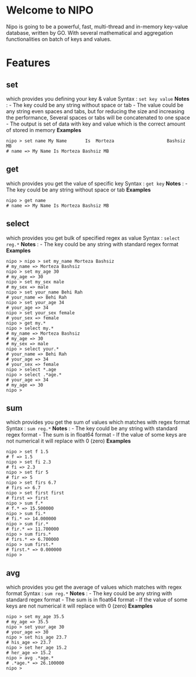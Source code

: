 # Welcome to NIPO

Nipo is going to be a powerful, fast, multi-thread and in-memory key-value database, written by GO.
With several mathematical and aggregation functionalities on batch of keys and values.

# Features
## set
which provides you defining your key & value
	Syntax : `set key value`
	**Notes** : 
		- The key could be any string without space or tab
		- The value could be any string even spaces and tabs, but for reducing the size and increasing the performance, Several spaces or tabs will be concatenated to one space
		- The output is set of data with key and value which is the correct amount of stored in memory
	**Examples**
	
    nipo > set name My Name       Is  Morteza                    Bashsiz		MB
    # name => My Name Is Morteza Bashsiz MB

## get
which provides you get the value of specific key
	Syntax : `get key`
	**Notes** : 
		- The key could be any string without space or tab
	**Examples**
	
    nipo > get name
    # name => My Name Is Morteza Bashsiz MB

## select
which provides you get bulk of specified regex as value
	Syntax : `select reg.*`
	**Notes** : 
		- The key could be any string with standard regex format
	**Examples**
	
    nipo > nipo > set my_name Morteza Bashsiz
    # my_name => Morteza Bashsiz
    nipo > set my_age 30
    # my_age => 30
    nipo > set my_sex male
    # my_sex => male
    nipo > set your_name Behi Rah
    # your_name => Behi Rah
    nipo > set your_age 34
    # your_age => 34
    nipo > set your_sex female
    # your_sex => female
    nipo > get my.*
    nipo > select my.*
    # my_name => Morteza Bashsiz
    # my_age => 30
    # my_sex => male
    nipo > select your.*
    # your_name => Behi Rah
    # your_age => 34
    # your_sex => female
    nipo > select *.age
    nipo > select .*age.*
    # your_age => 34
    # my_age => 30
    nipo > 

## sum
which provides you get the sum of values which matches with regex format
	Syntax : `sum reg.*`
	**Notes** : 
		- The key could be any string with standard regex format
		- The sum is in float64 format
		- If the value of some keys are not numerical it will replace with 0 (zero)
	**Examples**
	
    nipo > set f 1.5
    # f => 1.5
    nipo > set fi 2.3
    # fi => 2.3
    nipo > set fir 5 
    # fir => 5
    nipo > set firs 6.7
    # firs => 6.7
    nipo > set first first
    # first => first
    nipo > sum f.*
    # f.* => 15.500000
    nipo > sum fi.*
    # fi.* => 14.000000
    nipo > sum fir.*
    # fir.* => 11.700000
    nipo > sum firs.*
    # firs.* => 6.700000
    nipo > sum first.*
    # first.* => 0.000000
    nipo >
   
   ## avg
which provides you get the average of values which matches with regex format
	Syntax : `sum reg.*`
	**Notes** : 
		- The key could be any string with standard regex format
		- The sum is in float64 format
		- If the value of some keys are not numerical it will replace with 0 (zero)
**Examples**
	
    nipo > set my_age 35.5
    # my_age => 35.5
    nipo > set your_age 30
    # your_age => 30
    nipo > set his_age 23.7
    # his_age => 23.7
    nipo > set her_age 15.2
    # her_age => 15.2
    nipo > avg .*age.*
    # .*age.* => 26.100000
    nipo >
